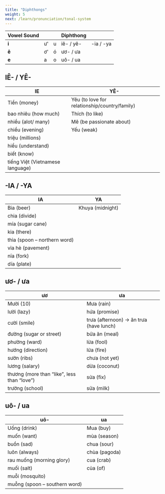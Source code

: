 ```yaml
---
title: "Diphthongs"
weight: 5
next: /learn/pronunciation/tonal-system
---
```


| Vowel Sound | | | Diphthong | |
|-------------|---|---|-----------|---|
| **i** | ư' | u | iê- / yê- | -ia / -ya |
| **ê** | ơ' | ó | ươ- / ưa | |
| **e** | a | o | uô- / ua | |

## IÊ- / YÊ-

|IE | YÊ- |
|--|--|
|Tiền (money) | Yêu (to love for relationship/country/family) |
| bao nhiêu (how much) | Thích (to like) |
| nhiều (alot/ many) | Mê (be passionate about) |
| chiều (evening) | Yếu (weak) |
| triệu (millions) | |
| hiểu (understand) | |
| biết (know) | |
| tiếng Việt (Vietnamese language) | |

## -IA / -YA
|IA | YA |
|--|--|
| Bia (beer) | Khuya (midnight) |
| chia (divide) |  |
| mía (sugar cane) |  |
| kia (there) |  |
| thìa (spoon – northern word) |  |
| vỉa hè (pavement) |  |
| nĩa (fork) |  |
| dĩa (plate) |  |

## ươ- / ưa
| ươ | ưa |
|--|--|
| Mười (10) | Mưa (rain) |
| lười (lazy) | hứa (promise) |
| cười (smile) | trưa (afternoon) -&gt; ăn trưa (have lunch) |
| đường (sugar or street) | bữa ăn (meal) |
| phường (ward) | lừa (fool) |
| hướng (direction) | lửa (fire) |
| sườn (ribs) | chưa (not yet) |
| lương (salary) | dừa (coconut) |
| thương (more than “like”, less than “love”) | sửa (fix) |
| trường (school) | sữa (milk) |

## uô- / ua

| uô- | ua |
|--|--|
| Uống (drink) | Mua (buy) |
| muốn (want) | mùa (season) |
| buồn (sad) | chua (sour) |
| luôn (always) | chùa (pagoda) |
| rau muống (morning glory) | cua (crab) |
| muối (salt) | của (of) |
| muỗi (mosquito) |  |
| muỗng (spoon – southern word) |  |
